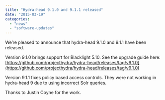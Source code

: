 ```yaml
---
title: "Hydra-head 9.1.0 and 9.1.1 released"
date: "2015-03-19"
categories: 
  - "news"
  - "software-updates"
---
```


We’re pleased to announce that hydra-head 9.1.0 and 9.1.1 have been released.

Version 9.1.0 brings support for Blacklight 5.10. See the upgrade guide here:[https://github.com/projecthydra/hydra-head/releases/tag/v9.1.0](https://github.com/projecthydra/hydra-head/releases/tag/v9.1.0)

Version 9.1.1 fixes policy based access controls. They were not working in hydra-head 9 due to using incorrect Solr queries.

Thanks to Justin Coyne for the work.
